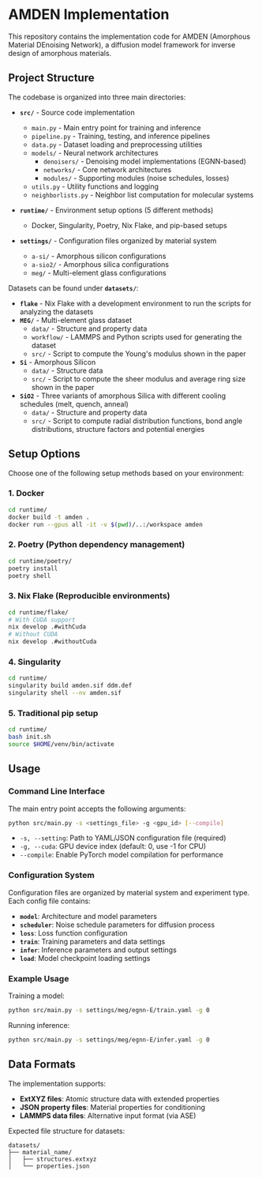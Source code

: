 # AMDEN Implementation

This repository contains the implementation code for AMDEN (Amorphous Material DEnoising Network), a diffusion model framework for inverse design of amorphous materials.

## Project Structure

The codebase is organized into three main directories:

- **`src/`** - Source code implementation
  - `main.py` - Main entry point for training and inference
  - `pipeline.py` - Training, testing, and inference pipelines
  - `data.py` - Dataset loading and preprocessing utilities
  - `models/` - Neural network architectures
    - `denoisers/` - Denoising model implementations (EGNN-based)
    - `networks/` - Core network architectures
    - `modules/` - Supporting modules (noise schedules, losses)
  - `utils.py` - Utility functions and logging
  - `neighborlists.py` - Neighbor list computation for molecular systems

- **`runtime/`** - Environment setup options (5 different methods)
  - Docker, Singularity, Poetry, Nix Flake, and pip-based setups

- **`settings/`** - Configuration files organized by material system
  - `a-si/` - Amorphous silicon configurations
  - `a-sio2/` - Amorphous silica configurations  
  - `meg/` - Multi-element glass configurations


Datasets can be found under **`datasets/`**:
- **`flake`** - Nix Flake with a development environment to run the scripts for analyzing the datasets
- **`MEG/`** - Multi-element glass dataset
    - `data/` - Structure and property data
    - `workflow/` - LAMMPS and Python scripts used for generating the dataset
    - `src/` - Script to compute the Young's modulus shown in the paper
- **`Si`** - Amorphous Silicon
    - `data/` - Structure data 
    - `src/` - Script to compute the sheer modulus and average ring size shown in the paper
- **`SiO2`** - Three variants of amorphous Silica with different cooling schedules (melt, quench, anneal)
    - `data/` - Structure and property data
    - `src/` - Script to compute radial distribution functions, bond angle distributions, structure factors and potential energies

## Setup Options

Choose one of the following setup methods based on your environment:

### 1. Docker

```bash
cd runtime/
docker build -t amden .
docker run --gpus all -it -v $(pwd)/..:/workspace amden
```

### 2. Poetry (Python dependency management)

```bash
cd runtime/poetry/
poetry install
poetry shell
```

### 3. Nix Flake (Reproducible environments)

```bash
cd runtime/flake/
# With CUDA support
nix develop .#withCuda
# Without CUDA  
nix develop .#withoutCuda
```

### 4. Singularity

```bash
cd runtime/
singularity build amden.sif ddm.def
singularity shell --nv amden.sif
```

### 5. Traditional pip setup

```bash
cd runtime/
bash init.sh
source $HOME/venv/bin/activate
```

## Usage

### Command Line Interface

The main entry point accepts the following arguments:

```bash
python src/main.py -s <settings_file> -g <gpu_id> [--compile]
```

- `-s, --setting`: Path to YAML/JSON configuration file (required)
- `-g, --cuda`: GPU device index (default: 0, use -1 for CPU)
- `--compile`: Enable PyTorch model compilation for performance

### Configuration System

Configuration files are organized by material system and experiment type. Each config file contains:

- **`model`**: Architecture and model parameters
- **`scheduler`**: Noise schedule parameters for diffusion process
- **`loss`**: Loss function configuration
- **`train`**: Training parameters and data settings
- **`infer`**: Inference parameters and output settings
- **`load`**: Model checkpoint loading settings

### Example Usage

Training a model:
```bash
python src/main.py -s settings/meg/egnn-E/train.yaml -g 0
```

Running inference:
```bash  
python src/main.py -s settings/meg/egnn-E/infer.yaml -g 0
```

## Data Formats

The implementation supports:
- **ExtXYZ files**: Atomic structure data with extended properties
- **JSON property files**: Material properties for conditioning
- **LAMMPS data files**: Alternative input format (via ASE)

Expected file structure for datasets:
```
datasets/
├── material_name/
│   ├── structures.extxyz
│   └── properties.json
```

